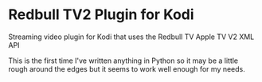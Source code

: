 # Redbull TV2 Plugin for Kodi
Streaming video plugin for Kodi that uses the Redbull TV Apple TV V2 XML API

This is the first time I've written anything in Python so it may be a little rough around the edges but it seems to work well enough for my needs.
